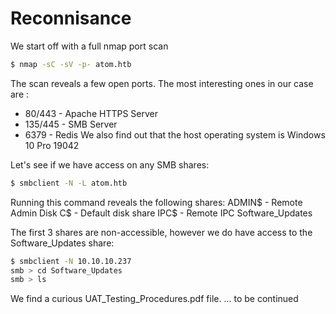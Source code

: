 # Reconnisance 
We start off with a full nmap port scan
```bash
$ nmap -sC -sV -p- atom.htb
```
The scan reveals a few open ports. The most interesting ones in our case are :
- 80/443  - Apache HTTPS Server
- 135/445 - SMB Server
- 6379    - Redis 
We also find out that the host operating system is Windows 10 Pro 19042

Let's see if we have access on any SMB shares:
```bash
$ smbclient -N -L atom.htb
```

Running this command reveals the following shares:
ADMIN$ - Remote Admin Disk
C$     - Default disk share
IPC$   - Remote IPC
Software_Updates

The first 3 shares are non-accessible, however we do have access to the Software_Updates share:
```bash
$ smbclient -N 10.10.10.237
smb > cd Software_Updates
smb > ls
```
We find a curious UAT_Testing_Procedures.pdf file.
... to be continued





